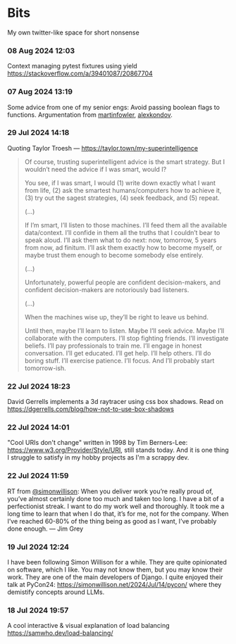 # Bits

My own twitter-like space for short nonsense

### 08 Aug 2024 12:03 

Context managing pytest fixtures using yield <https://stackoverflow.com/a/39401087/20867704>

### 07 Aug 2024 13:19

Some advice from one of my senior engs: Avoid passing boolean flags to functions.
Argumentation from [martinfowler](https://martinfowler.com/bliki/FlagArgument.html>), [alexkondov](https://alexkondov.com/should-you-pass-boolean-to-functions/).

### 29 Jul 2024 14:18

Quoting Taylor Troesh — <https://taylor.town/my-superintelligence>

> Of course, trusting superintelligent advice is the smart strategy. But I wouldn’t need the advice if I was smart, would I?
>
> You see, if I was smart, I would (1) write down exactly what I want from life, (2) ask the smartest humans/computers how to achieve it, (3) try out the sagest strategies, (4) seek feedback, and (5) repeat.
>
> (...)
> 
> If I’m smart, I’ll listen to those machines. I’ll feed them all the available data/context. I’ll confide in them all the truths that I couldn’t bear to speak aloud. I’ll ask them what to do next: now, tomorrow, 5 years from now, ad finitum. I’ll ask them exactly how to become myself, or maybe trust them enough to become somebody else entirely.
>
> (...)
>
> Unfortunately, powerful people are confident decision-makers, and confident decision-makers are notoriously bad listeners.
>
> (...)
>
> When the machines wise up, they’ll be right to leave us behind.
>
> Until then, maybe I’ll learn to listen. Maybe I’ll seek advice. Maybe I’ll collaborate with the computers. I’ll stop fighting friends. I’ll investigate beliefs. I’ll pay professionals to train me. I’ll engage in honest conversation. I’ll get educated. I’ll get help. I’ll help others. I’ll do boring stuff. I’ll exercise patience. I’ll focus. And I’ll probably start tomorrow-ish.

### 22 Jul 2024 18:23 

David Gerrells implements a 3d raytracer using css box shadows. Read on <https://dgerrells.com/blog/how-not-to-use-box-shadows>

### 22 Jul 2024 14:01

"Cool URIs don't change" written in 1998 by Tim Berners-Lee: <https://www.w3.org/Provider/Style/URI>, still stands today. And it is one thing I struggle to satisfy in my hobby projects as I'm a scrappy dev.

### 22 Jul 2024 11:59

RT from [@simonwillison](https://simonwillison.net/2024/Jul/16/lessons-learned/): When you deliver work you’re really proud of, you’ve almost certainly done too much and taken too long. I have a bit of a perfectionist streak. I want to do my work well and thoroughly. It took me a long time to learn that when I do that, it’s for me, not for the company. When I’ve reached 60-80% of the thing being as good as I want, I’ve probably done enough. — Jim Grey

### 19 Jul 2024 12:24

I have been following Simon Willison for a while. They are quite opinionated on software, which I like. You may not know them, but you may know their work. They are one of the main developers of Django. I quite enjoyed their talk at PyCon24: <https://simonwillison.net/2024/Jul/14/pycon/> where they demistify concepts around LLMs. 

### 18 Jul 2024 19:57

A cool interactive & visual explanation of load balancing <https://samwho.dev/load-balancing/>
